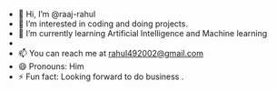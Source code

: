 - 👋 Hi, I’m @raaj-rahul
- 👀 I’m interested in coding and doing projects.
- 🌱 I’m currently learning Artificial Intelligence and Machine learning
- 
- 📫 You can reach me at rahul492002@gmail.com
- 😄 Pronouns: Him
- ⚡ Fun fact: Looking forward to do business .

<!---
raaj-rahul/raaj-rahul is a ✨ special ✨ repository because its `README.md` (this file) appears on your GitHub profile.
You can click the Preview link to take a look at your changes.
--->
